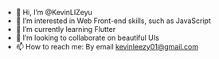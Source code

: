 - 👋 Hi, I’m @KevinLIZeyu
- 👀 I’m interested in Web Front-end skills, such as JavaScript
- 🌱 I’m currently learning Flutter
- 💞️ I’m looking to collaborate on beautiful UIs
- 📫 How to reach me: By email kevinleezy01@gmail.com

<!---
KevinLIZeyu/KevinLIZeyu is a ✨ special ✨ repository because its `README.md` (this file) appears on your GitHub profile.
You can click the Preview link to take a look at your changes.
--->

